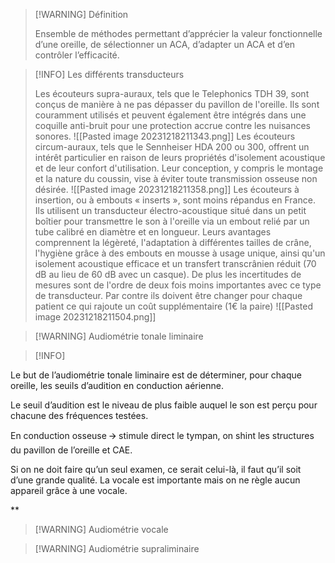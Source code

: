 >[!WARNING] Définition
>
>Ensemble de méthodes permettant d’apprécier la valeur fonctionnelle d’une oreille, de sélectionner un ACA, d’adapter un ACA et d’en contrôler l’efficacité.

>[!INFO] Les différents transducteurs
>
>  
>Les écouteurs supra-auraux, tels que le Telephonics TDH 39, sont conçus de manière à ne pas dépasser du pavillon de l'oreille. Ils sont couramment utilisés et peuvent également être intégrés dans une coquille anti-bruit pour une protection accrue contre les nuisances sonores.
>![[Pasted image 20231218211343.png]]
>Les écouteurs circum-auraux, tels que le Sennheiser HDA 200 ou 300, offrent un intérêt particulier en raison de leurs propriétés d'isolement acoustique et de leur confort d'utilisation. Leur conception, y compris le montage et la nature du coussin, vise à éviter toute transmission osseuse non désirée.
>![[Pasted image 20231218211358.png]]
>Les écouteurs à insertion, ou à embouts « inserts », sont moins répandus en France. Ils utilisent un transducteur électro-acoustique situé dans un petit boîtier pour transmettre le son à l'oreille via un embout relié par un tube calibré en diamètre et en longueur. Leurs avantages comprennent la légèreté, l'adaptation à différentes tailles de crâne, l'hygiène grâce à des embouts en mousse à usage unique, ainsi qu'un isolement acoustique efficace et un transfert transcrânien réduit (70 dB au lieu de 60 dB avec un casque). De plus les incertitudes de mesures sont de l'ordre de deux fois moins importantes avec ce type de transducteur. Par contre ils doivent être changer pour chaque patient ce qui rajoute un coût supplémentaire (1€ la paire)
>![[Pasted image 20231218211504.png]]


>[!WARNING] Audiométrie tonale liminaire

>[!INFO]
>
Le but de l’audiométrie tonale liminaire est de déterminer, pour chaque oreille, les seuils d’audition en conduction aérienne.
>
Le seuil d’audition est le niveau de plus faible auquel le son est perçu pour chacune des fréquences testées.
>
En conduction osseuse 🡪 stimule direct le tympan, on shint les structures du pavillon de l’oreille et CAE. 

  

Si on ne doit faire qu’un seul examen, ce serait celui-là, il faut qu’il soit d’une grande qualité. La vocale est importante mais on ne règle aucun appareil grâce à une vocale.

**

>[!WARNING] Audiométrie vocale

>[!WARNING] Audiométrie supraliminaire



